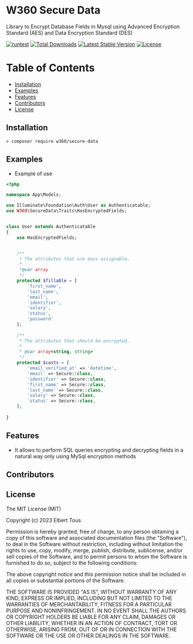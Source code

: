 # W360 Secure Data

Library to Encrypt Database Fields in Mysql using Advanced Encryption Standard (AES) and Data Encryption Standard (DES)

[![runtest](https://github.com/w360co/secure-date/actions/workflows/laravel-test.yml/badge.svg?branch=main)](https://github.com/w360co/secure-date/actions/workflows/laravel-test.yml)
[![Total Downloads](https://img.shields.io/packagist/dt/w360/secure-date)](https://packagist.org/packages/w360/secure-date)
[![Latest Stable Version](https://img.shields.io/packagist/v/w360/secure-date)](https://packagist.org/packages/w360/secure-date)
[![License](https://img.shields.io/packagist/l/w360/secure-date)](https://packagist.org/packages/w360/secure-date)

# Table of Contents
<!-- TOC -->
- [Installation](#Installation)
- [Examples](#Examples)
- [Features](#Features)
- [Contributors](#Contributors)
- [License](#License)
<!-- /TOC -->

## Installation

    > composer require w360/secure-data

## Examples
- Example of use
```PHP
<?php

namespace App\Models;

use Illuminate\Foundation\Auth\User as Authenticatable;
use W360\SecureData\Traits\HasEncryptedFields;


class User extends Authenticatable
{
    use HasEncryptedFields;


    /**
     * The attributes that are mass assignable.
     *
     *@var array
     */
    protected $fillable = [
        'first_name',
        'last_name',
        'email',
        'identifier',
        'salary',
        'status',
        'password'
    ];
    
    /**
     * The attributes that should be encrypted.
     *
     * @var array<string, string>
     */
    protected $casts = [
        'email_verified_at' => 'datetime',
        'email' => Secure::class,
        'identifier' => Secure::class,
        'first_name' => Secure::class,
        'last_name' => Secure::class,
        'salary' => Secure::class,
        'status' => Secure::class,
    ];
    
}
```

## Features

- It allows to perform SQL queries encrypting and decrypting fields in a natural way only using MySql encryption methods

## Contributors

<!-- ALL-CONTRIBUTORS-LIST:START - Do not remove or modify this section -->
<!-- prettier-ignore-start -->
<!-- markdownlint-disable -->

<!-- markdownlint-restore -->
<!-- prettier-ignore-end -->

<!-- ALL-CONTRIBUTORS-LIST:END -->

##  License

The MIT License (MIT)

Copyright (c) 2023 Elbert Tous

Permission is hereby granted, free of charge, to any person obtaining a copy of this software and associated documentation files (the "Software"), to deal in the Software without restriction, including without limitation the rights to use, copy, modify, merge, publish, distribute, sublicense, and/or sell copies of the Software, and to permit persons to whom the Software is furnished to do so, subject to the following conditions:

The above copyright notice and this permission notice shall be included in all copies or substantial portions of the Software.

THE SOFTWARE IS PROVIDED "AS IS", WITHOUT WARRANTY OF ANY KIND, EXPRESS OR IMPLIED, INCLUDING BUT NOT LIMITED TO THE WARRANTIES OF MERCHANTABILITY, FITNESS FOR A PARTICULAR PURPOSE AND NONINFRINGEMENT. IN NO EVENT SHALL THE AUTHORS OR COPYRIGHT HOLDERS BE LIABLE FOR ANY CLAIM, DAMAGES OR OTHER LIABILITY, WHETHER IN AN ACTION OF CONTRACT, TORT OR OTHERWISE, ARISING FROM, OUT OF OR IN CONNECTION WITH THE SOFTWARE OR THE USE OR OTHER DEALINGS IN THE SOFTWARE.
